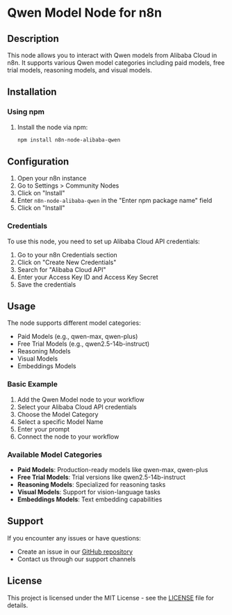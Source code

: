 # Qwen Model Node for n8n

## Description
This node allows you to interact with Qwen models from Alibaba Cloud in n8n. It supports various Qwen model categories including paid models, free trial models, reasoning models, and visual models.

## Installation

### Using npm

1. Install the node via npm:
   ```bash
   npm install n8n-node-alibaba-qwen
   ```

## Configuration

1. Open your n8n instance
2. Go to Settings > Community Nodes
3. Click on "Install"
4. Enter `n8n-node-alibaba-qwen` in the "Enter npm package name" field
5. Click on "Install"

### Credentials

To use this node, you need to set up Alibaba Cloud API credentials:

1. Go to your n8n Credentials section
2. Click on "Create New Credentials"
3. Search for "Alibaba Cloud API"
4. Enter your Access Key ID and Access Key Secret
5. Save the credentials

## Usage

The node supports different model categories:

- Paid Models (e.g., qwen-max, qwen-plus)
- Free Trial Models (e.g., qwen2.5-14b-instruct)
- Reasoning Models
- Visual Models
- Embeddings Models

### Basic Example

1. Add the Qwen Model node to your workflow
2. Select your Alibaba Cloud API credentials
3. Choose the Model Category
4. Select a specific Model Name
5. Enter your prompt
6. Connect the node to your workflow

### Available Model Categories

- **Paid Models**: Production-ready models like qwen-max, qwen-plus
- **Free Trial Models**: Trial versions like qwen2.5-14b-instruct
- **Reasoning Models**: Specialized for reasoning tasks
- **Visual Models**: Support for vision-language tasks
- **Embeddings Models**: Text embedding capabilities

## Support

If you encounter any issues or have questions:
- Create an issue in our [GitHub repository](https://github.com/salomaopublicidade/n8n-node-alibaba-qwen)
- Contact us through our support channels

## License

This project is licensed under the MIT License - see the [LICENSE](LICENSE) file for details.